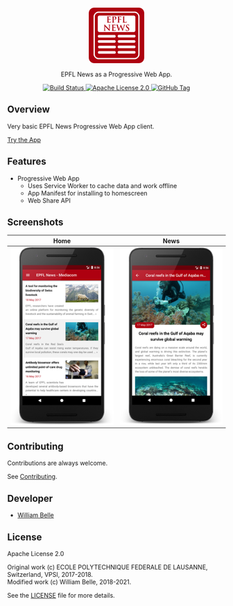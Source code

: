 <p align="center">
  <img alt="EPFL News Reader" width=" 128" height=" 128" src="https://raw.githubusercontent.com/innovativeinnovation/epfl-news-reader/master/src/img/icons/icon-512.png" />
</p>

<p align="center">
  EPFL News as a Progressive Web App.
</p>

<p align="center">
  <a href="https://github.com/innovativeinnovation/epfl-news-reader/actions">
    <img alt="Build Status" src="https://github.com/innovativeinnovation/epfl-news-reader/workflows/Build/badge.svg?branch=master">
  </a>
  <a href="https://raw.githubusercontent.com/innovativeinnovation/epfl-news-reader/master/LICENSE">
    <img alt="Apache License 2.0" src="https://img.shields.io/badge/license-Apache%202.0-blue.svg">
  </a>
  <a href='https://github.com/innovativeinnovation/epfl-news-reader/tags'>
    <img alt="GitHub Tag" src="https://img.shields.io/github/tag/innovativeinnovation/epfl-news-reader.svg" />
  </a>
</p>

Overview
--------

Very basic EPFL News Progressive Web App client.

[Try the App](https://innovativeinnovation.github.io/epfl-news-reader/)

Features
--------

  * Progressive Web App
    * Uses Service Worker to cache data and work offline
    * App Manifest for installing to homescreen
    * Web Share API

Screenshots
-----------

Home                                |  News
:----------------------------------:|:--------------------------------------:		
![Home](https://raw.githubusercontent.com/innovativeinnovation/epfl-news-reader/master/doc/screenshot-1.png)|![News](https://raw.githubusercontent.com/innovativeinnovation/epfl-news-reader/master/doc/screenshot-2.png)

Contributing
------------

Contributions are always welcome.

See [Contributing](CONTRIBUTING.md).

Developer
---------

  * [William Belle](https://github.com/williambelle)

License
-------

Apache License 2.0

Original work (c) ECOLE POLYTECHNIQUE FEDERALE DE LAUSANNE, Switzerland, VPSI, 2017-2018.  
Modified work (c) William Belle, 2018-2021.

See the [LICENSE](LICENSE) file for more details.
